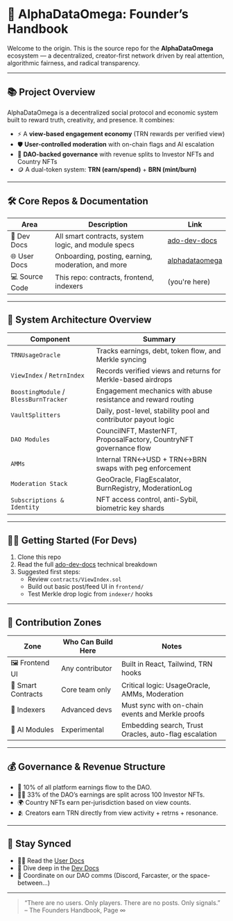 # 🧬 AlphaDataOmega: Founder’s Handbook

Welcome to the origin. This is the source repo for the **AlphaDataOmega** ecosystem — a decentralized, creator-first network driven by real attention, algorithmic fairness, and radical transparency.

---

## 📚 Project Overview

AlphaDataOmega is a decentralized social protocol and economic system built to reward truth, creativity, and presence. It combines:

- ⚡️ A **view-based engagement economy** (TRN rewards per verified view)
- 🛡️ **User-controlled moderation** with on-chain flags and AI escalation
- 🧠 **DAO-backed governance** with revenue splits to Investor NFTs and Country NFTs
- 🪙 A dual-token system: **TRN (earn/spend)** + **BRN (mint/burn)**

---

## 🛠️ Core Repos & Documentation

| Area | Description | Link |
|------|-------------|------|
| 🧠 Dev Docs | All smart contracts, system logic, and module specs | [ado-dev-docs](https://alphas-personal-organization.gitbook.io/ado-dev-docs) |
| 🌐 User Docs | Onboarding, posting, earning, moderation, and more | [alphadataomega](https://alphas-personal-organization.gitbook.io/alphadataomega) |
| 💻 Source Code | This repo: contracts, frontend, indexers | (you're here) |

---

## 🧱 System Architecture Overview

| Component | Summary |
|----------|---------|
| `TRNUsageOracle` | Tracks earnings, debt, token flow, and Merkle syncing |
| `ViewIndex` / `RetrnIndex` | Records verified views and returns for Merkle-based airdrops |
| `BoostingModule` / `BlessBurnTracker` | Engagement mechanics with abuse resistance and reward routing |
| `VaultSplitters` | Daily, post-level, stability pool and contributor payout logic |
| `DAO Modules` | CouncilNFT, MasterNFT, ProposalFactory, CountryNFT governance flow |
| `AMMs` | Internal TRN↔USD + TRN↔BRN swaps with peg enforcement |
| `Moderation Stack` | GeoOracle, FlagEscalator, BurnRegistry, ModerationLog |
| `Subscriptions & Identity` | NFT access control, anti-Sybil, biometric key shards |

---

## 🧑‍💻 Getting Started (For Devs)

1. Clone this repo
2. Read the full [ado-dev-docs](https://alphas-personal-organization.gitbook.io/ado-dev-docs) technical breakdown
3. Suggested first steps:
   - Review `contracts/ViewIndex.sol`
   - Build out basic post/feed UI in `frontend/`
   - Test Merkle drop logic from `indexer/` hooks

---

## 🔐 Contribution Zones

| Zone | Who Can Build Here | Notes |
|------|--------------------|-------|
| 🖼️ Frontend UI | Any contributor | Built in React, Tailwind, TRN hooks |
| 📜 Smart Contracts | Core team only | Critical logic: UsageOracle, AMMs, Moderation |
| 🧾 Indexers | Advanced devs | Must sync with on-chain events and Merkle proofs |
| 🧪 AI Modules | Experimental | Embedding search, Trust Oracles, auto-flag escalation |

---

## 💰 Governance & Revenue Structure

- 💸 10% of all platform earnings flow to the DAO.
- 🧑‍💼 33% of the DAO’s earnings are split across 100 Investor NFTs.
- 🌍 Country NFTs earn per-jurisdiction based on view counts.
- 🫂 Creators earn TRN directly from view activity + retrns + resonance.

---

## 🔗 Stay Synced

- 🧑‍🎓 Read the [User Docs](https://alphas-personal-organization.gitbook.io/alphadataomega)
- 🧪 Dive deep in the [Dev Docs](https://alphas-personal-organization.gitbook.io/ado-dev-docs)
- 📡 Coordinate on our DAO comms (Discord, Farcaster, or the space-between...)

---

> “There are no users. Only players. There are no posts. Only signals.”  
> – The Founders Handbook, Page ∞

